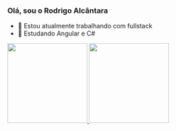 ### Olá, sou o Rodrigo Alcântara

- 🔭 Estou atualmente trabalhando com fullstack
- 🌱 Estudando Angular e C#
<div>
  <a href="https://github.com/Rasnas27">
  <img height="180em" src="https://github-readme-stats.vercel.app/api?username=Rasnas27&show_icons=true&theme=vue-dark&include_all_commits=true&count_private=true"/>
  <img height="180em" src="https://github-readme-stats.vercel.app/api/top-langs/?username=Rasnas27&layout=compact&langs_count=7&theme=vue-dark"/>
</div>


